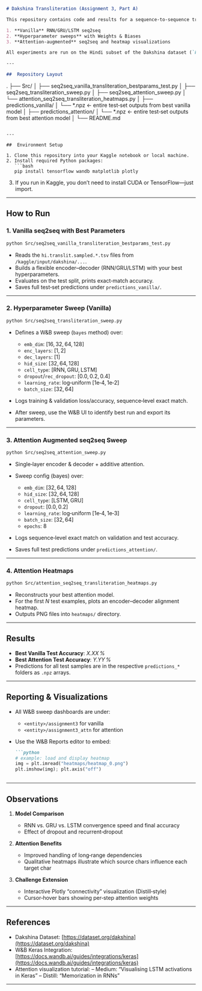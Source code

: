 
```markdown
# Dakshina Transliteration (Assignment 3, Part A)

This repository contains code and results for a sequence‑to‑sequence transliteration task (Latin → Devanagari) using:

1. **Vanilla** RNN/GRU/LSTM seq2seq  
2. **Hyperparameter sweeps** with Weights & Biases  
3. **Attention‑augmented** seq2seq and heatmap visualizations  

All experiments are run on the Hindi subset of the Dakshina dataset (`hi.translit.sampled.*.tsv`).  

---

##  Repository Layout

```

.
├── Src/
│   ├── seq2seq\_vanilla\_transliteration\_bestparams\_test.py
│   ├── seq2seq\_transliteration\_sweep.py
│   ├── seq2seq\_attention\_sweep.py
│   └── attention\_seq2seq\_transliteration\_heatmaps.py
│
├── predictions\_vanilla/
│   └── \*.npz        ← entire test‑set outputs from best vanilla model
│
├── predictions\_attention/
│   └── \*.npz        ← entire test‑set outputs from best attention model
│
└── README.md

````

---

##  Environment Setup

1. Clone this repository into your Kaggle notebook or local machine.
2. Install required Python packages:
   ```bash
   pip install tensorflow wandb matplotlib plotly
````

3. If you run in Kaggle, you don’t need to install CUDA or TensorFlow—just import.

---

##  How to Run

### 1. Vanilla seq2seq with Best Parameters

```bash
python Src/seq2seq_vanilla_transliteration_bestparams_test.py
```

* Reads the `hi.translit.sampled.*.tsv` files from `/kaggle/input/dakshina/...`.
* Builds a flexible encoder–decoder (RNN/GRU/LSTM) with your best hyperparameters.
* Evaluates on the test split, prints exact‐match accuracy.
* Saves full test‑set predictions under `predictions_vanilla/`.

---

### 2. Hyperparameter Sweep (Vanilla)

```bash
python Src/seq2seq_transliteration_sweep.py
```

* Defines a W\&B sweep (`bayes` method) over:

  * `emb_dim`: \[16, 32, 64, 128]
  * `enc_layers`: \[1, 2]
  * `dec_layers`: \[1]
  * `hid_size`: \[32, 64, 128]
  * `cell_type`: \[RNN, GRU, LSTM]
  * `dropout`/`rec_dropout`: \[0.0, 0.2, 0.4]
  * `learning_rate`: log‑uniform \[1e‑4, 1e‑2]
  * `batch_size`: \[32, 64]
* Logs training & validation loss/accuracy, sequence‐level exact match.
* After sweep, use the W\&B UI to identify best run and export its parameters.

---

### 3. Attention Augmented seq2seq Sweep

```bash
python Src/seq2seq_attention_sweep.py
```

* Single‐layer encoder & decoder + additive attention.
* Sweep config (bayes) over:

  * `emb_dim`: \[32, 64, 128]
  * `hid_size`: \[32, 64, 128]
  * `cell_type`: \[LSTM, GRU]
  * `dropout`: \[0.0, 0.2]
  * `learning_rate`: log‑uniform \[1e‑4, 1e‑3]
  * `batch_size`: \[32, 64]
  * `epochs`: 8
* Logs sequence‐level exact match on validation and test accuracy.
* Saves full test predictions under `predictions_attention/`.

---

### 4. Attention Heatmaps

```bash
python Src/attention_seq2seq_transliteration_heatmaps.py
```

* Reconstructs your best attention model.
* For the first *N* test examples, plots an encoder–decoder alignment heatmap.
* Outputs PNG files into `heatmaps/` directory.

---

##  Results

* **Best Vanilla Test Accuracy**: *X.XX %*
* **Best Attention Test Accuracy**: *Y.YY %*
* Predictions for all test samples are in the respective `predictions_*` folders as `.npz` arrays.

---

##  Reporting & Visualizations

* All W\&B sweep dashboards are under:

  * `<entity>/assignment3` for vanilla
  * `<entity>/assignment3_attn` for attention
* Use the W\&B Reports editor to embed:

  ````markdown
  ```python
  # example: load and display heatmap
  img = plt.imread("heatmaps/heatmap_0.png")
  plt.imshow(img); plt.axis("off")
  ````

  ```
  ```

---

##  Observations 

1. **Model Comparison**

   * RNN vs. GRU vs. LSTM convergence speed and final accuracy
   * Effect of dropout and recurrent‐dropout

2. **Attention Benefits**

   * Improved handling of long‐range dependencies
   * Qualitative heatmaps illustrate which source chars influence each target char

3. **Challenge Extension**

   * Interactive Plotly “connectivity” visualization (Distill‑style)
   * Cursor‐hover bars showing per‑step attention weights

---

##  References

* Dakshina Dataset: [https://dataset.org/dakshina](https://dataset.org/dakshina)
* W\&B Keras Integration: [https://docs.wandb.ai/guides/integrations/keras](https://docs.wandb.ai/guides/integrations/keras)
* Attention visualization tutorial:
  – Medium: “Visualising LSTM activations in Keras”
  – Distill: “Memorization in RNNs”

---

